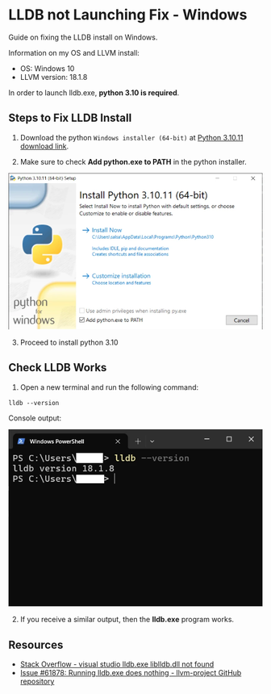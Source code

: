 # LLDB not Launching Fix - Windows
Guide on fixing the LLDB install on Windows.

Information on my OS and LLVM install:
- OS: Windows 10
- LLVM version: 18.1.8

In order to launch lldb.exe, **python 3.10 is required**. 

## Steps to Fix LLDB Install

1. Download the python `Windows installer (64-bit)` at [Python 3.10.11 download link](https://www.python.org/downloads/release/python-31011/).

2. Make sure to check **Add python.exe to PATH** in the python installer.

![Add python.exe to PATH - python install window](./screenshots/add%20python%20exe%20to%20PATH%20-%20python_install_window.webp)

3. Proceed to install python 3.10

## Check LLDB Works
1. Open a new terminal and run the following command: 
```
lldb --version
```

Console output:

![LLDB version - console output](./screenshots/LLDB%20version%20-%20console%20output.webp)

2. If you receive a similar output, then the **lldb.exe** program works.

## Resources
- [Stack Overflow - visual studio lldb.exe liblldb.dll not found](https://stackoverflow.com/questions/76520754/visual-studio-lldb-exe-liblldb-dll-not-found)
- [Issue #61878: Running lldb.exe does nothing - llvm-project GitHub repository](https://github.com/llvm/llvm-project/issues/61878)

